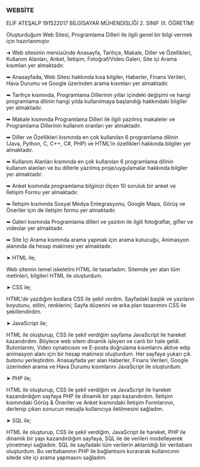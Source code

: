 ### WEBSİTE
ELİF ATEŞALP 191522017 BİLGİSAYAR MÜHENDİSLİĞİ 2. SINIF (II. ÖĞRETİM)

Oluşturduğum Web Sitesi, Programlama Dilleri ile ilgili genel bir bilgi vermek için hazırlanmıştır.

➜ Web sitesinin menüsünde Anasayfa, Tarihçe, Makale, Diller ve Özellikleri, Kullanım Alanları, Anket, İletişim, Fotoğraf/Video Galeri, Site içi Arama kısımları yer almaktadır.

➥ Anasayfada, Web Sitesi hakkında kısa bilgiler, Haberler, Finans Verileri, Hava Durumu ve Google üzerinden arama kısımları yer almaktadır. 

➥ Tarihçe kısmında, Programlama Dillerinin yıllar içindeki değişimi ve hangi programlama dilinin hangi yılda kullanılmaya başlandığı hakkındaki bilgiler yer almaktadır.

➥ Makale kısmında Programlama Dilleri ile ilgili yazılmış makaleler ve Programlama Dillerinin kullanım oranları yer almaktadır.

➥ Diller ve Özellikleri kısmında en çok kullanılan 6 programlama dilinin (Java, Python, C, C++, C#, PHP) ve HTML'in özellikleri hakkında bilgiler yer almaktadır.

➥ Kullanım Alanları kısmında en çok kullanılan 6 programlama dilinin kullanım alanları ve bu dillerle yazılmış proje/uygulamalar hakkında bilgiler yer almaktadır.

➥ Anket kısmında programlama bilginizi ölçen 10 soruluk bir anket ve İletişim Formu yer almaktadır.

➥ İletişim kısmında Sosyal Medya Entegrasyonu, Google Maps, Görüş ve Öneriler için de iletişim formu yer almaktadır.

➥ Galeri kısmında Programlama dilleri ve yazılım ile ilgili fotoğraflar, gifler ve videolar yer almaktadır.

➥ Site İçi Arama kısmında arama yapmak için arama kutucuğu, Animasyon alanında da hesap makinesi yer almaktadır.




➤ HTML ile;

Web sitemin temel iskeletini HTML ile tasarladım.
Sitemde yer alan tüm metinleri, bilgileri HTML ile oluşturdum.

➤ CSS ile; 

HTML'de yazdığım kodlara CSS ile şekil verdim.
Sayfadaki başlık ve yazıların boyutunu, stilini, renklerini; 
Sayfa düzenini ve arka plan tasarımını CSS ile şekillendirdim. 

➤ JavaScript ile;

HTML ile oluşturup, CSS ile şekil verdiğim sayfama JavaScript ile hareket kazandırdım. Böylece web sitem dinamik işleyen ve canlı bir hale geldi.
Butonlarımı, Video oynatıcısını ve E-posta doğrulama kısımlarını aktive edip animasyon alanı için bir hesap makinesi oluşturdum. Her sayfaya yukarı çık butonu yerleştirdim.
Anasayfada yer alan Haberler, Finans Verileri, Google üzerinden arama ve Hava Durumu kısımlarını JavaScript ile oluşturdum. 

➤ PHP ile;
                                  
HTML ile oluşturup, CSS ile şekil verdiğim ve JavaScript ile hareket kazandırdığım sayfaya PHP ile dinamik bir yapı kazandırdım. 
İletişim kısmındaki Görüş & Öneriler ve Anket kısmındaki İletişim Formlarının, derlenip çıkan sonucun mesajla kullanıcıya iletilmesini sağladım. 

➤ SQL ile;

HTML ile oluşturup, CSS ile şekil verdiğim, JavaScript ile hareket, PHP ile dinamik bir yapı kazandırdığım sayfaya, SQL ile de verileri modelleyerek yönetmeyi sağladım.
SQL ile sayfadaki tüm verilerin aktarıldığı bir veritabanı oluşturdum. Bu veritabanının PHP ile bağlantısını kurararak kullanıcının sitede site içi arama yapmasını sağladım.
